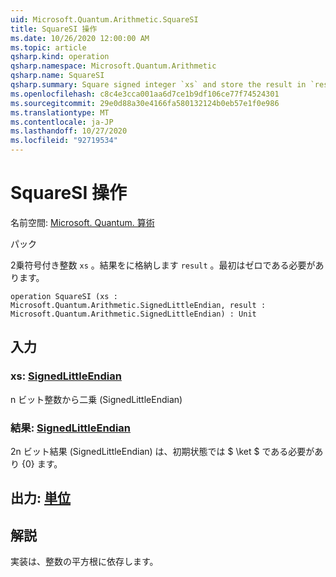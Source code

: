 ```yaml
---
uid: Microsoft.Quantum.Arithmetic.SquareSI
title: SquareSI 操作
ms.date: 10/26/2020 12:00:00 AM
ms.topic: article
qsharp.kind: operation
qsharp.namespace: Microsoft.Quantum.Arithmetic
qsharp.name: SquareSI
qsharp.summary: Square signed integer `xs` and store the result in `result`, which must be zero initially.
ms.openlocfilehash: c8c4e3cca001aa6d7ce1b9df106ce77f74524301
ms.sourcegitcommit: 29e0d88a30e4166fa580132124b0eb57e1f0e986
ms.translationtype: MT
ms.contentlocale: ja-JP
ms.lasthandoff: 10/27/2020
ms.locfileid: "92719534"
---
```

# <a name="squaresi-operation"></a>SquareSI 操作

名前空間: [Microsoft. Quantum. 算術](xref:Microsoft.Quantum.Arithmetic)

パック [](https://nuget.org/packages/)


2乗符号付き整数 `xs` 。結果をに格納します `result` 。最初はゼロである必要があります。

```qsharp
operation SquareSI (xs : Microsoft.Quantum.Arithmetic.SignedLittleEndian, result : Microsoft.Quantum.Arithmetic.SignedLittleEndian) : Unit
```


## <a name="input"></a>入力

### <a name="xs--signedlittleendian"></a>xs: [SignedLittleEndian](xref:Microsoft.Quantum.Arithmetic.SignedLittleEndian)

n ビット整数から二乗 (SignedLittleEndian)


### <a name="result--signedlittleendian"></a>結果: [SignedLittleEndian](xref:Microsoft.Quantum.Arithmetic.SignedLittleEndian)

2n ビット結果 (SignedLittleEndian) は、初期状態では $ \ket $ である必要があり {0} ます。



## <a name="output--unit"></a>出力: [単位](xref:microsoft.quantum.lang-ref.unit)



## <a name="remarks"></a>解説

実装は、整数の平方根に依存します。